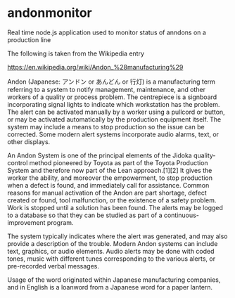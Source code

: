 # andonmonitor
Real time node.js application used to monitor status of anndons on a production line

The following is taken from the Wikipedia entry

https://en.wikipedia.org/wiki/Andon_%28manufacturing%29

Andon (Japanese: アンドン or あんどん or 行灯) is a manufacturing term referring to a system to notify management, maintenance, and other workers of a quality or process problem. The centrepiece is a signboard incorporating signal lights to indicate which workstation has the problem. The alert can be activated manually by a worker using a pullcord or button, or may be activated automatically by the production equipment itself. The system may include a means to stop production so the issue can be corrected. Some modern alert systems incorporate audio alarms, text, or other displays.

An Andon System is one of the principal elements of the Jidoka quality-control method pioneered by Toyota as part of the Toyota Production System and therefore now part of the Lean approach.[1][2] It gives the worker the ability, and moreover the empowerment, to stop production when a defect is found, and immediately call for assistance. Common reasons for manual activation of the Andon are part shortage, defect created or found, tool malfunction, or the existence of a safety problem. Work is stopped until a solution has been found. The alerts may be logged to a database so that they can be studied as part of a continuous-improvement program.

The system typically indicates where the alert was generated, and may also provide a description of the trouble. Modern Andon systems can include text, graphics, or audio elements. Audio alerts may be done with coded tones, music with different tunes corresponding to the various alerts, or pre-recorded verbal messages.

Usage of the word originated within Japanese manufacturing companies, and in English is a loanword from a Japanese word for a paper lantern.
